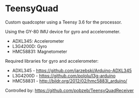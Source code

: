 # TeensyQuad
Custom quadcopter using a Teensy 3.6 for the processor.

Using the GY-80 IMU device for gyro and accelerometer.
 - ADXL345: Accelerometer
 - L3G4200D: Gyro
 - HMC58831: Magnetometer

Required libraries for gyro and accelerometer:
 - ADXL345 - https://github.com/jarzebski/Arduino-ADXL345
 - L3G4200D - https://github.com/pololu/l3g-arduino
 - HMC58831 - http://bildr.org/2012/02/hmc5883l_arduino/

Controlled by: https://github.com/pobzeb/TeensyQuadReceiver

